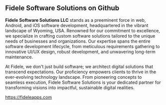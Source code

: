 

## Fidele Software Solutions on Github

**Fidele Software Solutions LLC** stands as a preeminent force in web, Android, and iOS software development, headquartered in the vibrant landscape of Wyoming, USA. Renowned for our commitment to excellence, we specialize in crafting custom software solutions tailored to the unique needs of businesses and organizations. Our expertise spans the entire software development lifecycle, from meticulous requirements gathering to innovative UI/UX design, robust development, and unwavering long-term maintenance.

At Fidele, we don't just build software; we architect digital solutions that transcend expectations. Our proficiency empowers clients to thrive in the ever-evolving technology landscape. From pioneering concepts to seamless execution, Fidele Software Solutions is your dedicated partner for transforming visions into impactful, sustainable digital realities.

https://fideleapps.com
